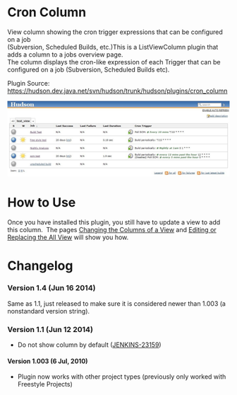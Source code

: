 # Cron Column

View column showing the cron trigger expressions that can be configured
on a job  
(Subversion, Scheduled Builds, etc.)This is a ListViewColumn plugin that
adds a column to a jobs overview page.  
The column displays the cron-like expression of each Trigger that can be
configured on a job (Subversion, Scheduled Builds etc).

Plugin Source:
<https://hudson.dev.java.net/svn/hudson/trunk/hudson/plugins/cron_column>

![](docs/images/Hudson_Plugin_-_Cron_Column.jpg)

# How to Use

Once you have installed this plugin, you still have to update a view to
add this column.  The pages [Changing the Columns of a
View](https://wiki.jenkins.io/display/JENKINS/Changing+the+Columns+of+a+View)
and [Editing or Replacing the All
View](https://wiki.jenkins.io/display/JENKINS/Editing+or+Replacing+the+All+View)
will show you how.

# Changelog

### Version 1.4 (Jun 16 2014)

Same as 1.1, just released to make sure it is considered newer than
1.003 (a nonstandard version string).

### Version 1.1 (Jun 12 2014)

-   Do not show column by default
    ([JENKINS-23159](https://issues.jenkins-ci.org/browse/JENKINS-23159))

#### Version 1.003 (6 Jul, 2010)

-   Plugin now works with other project types (previously only worked
    with Freestyle Projects)
